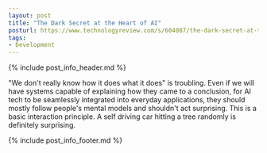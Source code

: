 ```yaml
---
layout: post
title: "The Dark Secret at the Heart of AI"
posturl: https://www.technologyreview.com/s/604087/the-dark-secret-at-the-heart-of-ai/
tags:
- Development
---
```


{% include post_info_header.md %}

"We don't really know how it does what it does" is troubling. Even if we will have systems capable of explaining how they came to a conclusion, for AI tech to be seamlessly integrated into everyday applications, they should mostly follow people's mental models and shouldn't act surprising. This is a basic interaction principle. A self driving car hitting a tree randomly is definitely surprising.

<!--more-->
{% include post_info_footer.md %}
